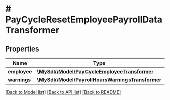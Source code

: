 # # PayCycleResetEmployeePayrollDataTransformer

## Properties

Name | Type | Description | Notes
------------ | ------------- | ------------- | -------------
**employee** | [**\MySdk\Model\PayCycleEmployeeTransformer**](PayCycleEmployeeTransformer.md) |  | [optional]
**warnings** | [**\MySdk\Model\PayrollHoursWarningsTransformer**](PayrollHoursWarningsTransformer.md) |  | [optional]

[[Back to Model list]](../../README.md#models) [[Back to API list]](../../README.md#endpoints) [[Back to README]](../../README.md)

